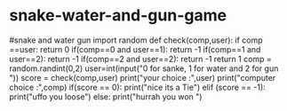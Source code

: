 # snake-water-and-gun-game
#snake and water gun
import random
def check(comp,user):
 if comp ==user:
    return 0
 if(comp==0 and user==1):
    return -1
    if(comp==1 and user==2):
     return -1
     if(comp==2 and user==2):
      return -1
      return 1
comp = random.randint(0,2)
user=int(input("0 for sanke, 1 for water and 2 for gun "))
score = check(comp,user)
print("your choice :",user)
print("computer choice :",comp)
if(score == 0):
  print("nice its a Tie")
elif (score == -1):
  print("uffo you loose")
else:
 print("hurrah you won ")
